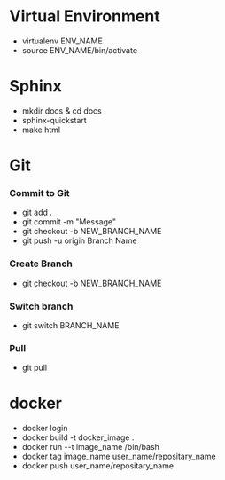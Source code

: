# Virtual Environment
- virtualenv ENV_NAME
- source ENV_NAME/bin/activate

# Sphinx
- mkdir docs & cd docs
- sphinx-quickstart
- make html

# Git
### Commit to Git
- git add .
- git commit -m "Message"
- git checkout -b NEW_BRANCH_NAME
- git push -u origin Branch Name

### Create Branch
- git checkout -b NEW_BRANCH_NAME

### Switch branch 
- git switch BRANCH_NAME

### Pull
- git pull

# docker
- docker login
- docker build -t docker_image .
- docker run --t image_name /bin/bash
- docker tag image_name user_name/repositary_name
- docker push user_name/repositary_name

